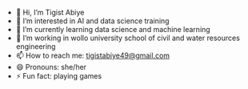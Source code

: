 - 👋 Hi, I’m Tigist Abiye
- 👀 I’m interested in AI and data science training
- 🌱 I’m currently learning data science and machine learning
- 💞️ I’m working in wollo university school of civil and water resources engineering
- 📫 How to reach me: tigistabiye49@gmail.com
- 😄 Pronouns: she/her
- ⚡ Fun fact: playing games

<!---
TigistAbiye/TigistAbiye is a ✨ special ✨ repository because its `README.md` (this file) appears on your GitHub profile.
You can click the Preview link to take a look at your changes.
--->
